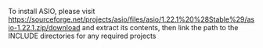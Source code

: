 To install ASIO, please visit https://sourceforge.net/projects/asio/files/asio/1.22.1%20%28Stable%29/asio-1.22.1.zip/download
and extract its contents, then link the path to the INCLUDE directories for any required projects
